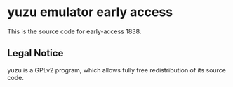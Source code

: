 yuzu emulator early access
=============

This is the source code for early-access 1838.

## Legal Notice

yuzu is a GPLv2 program, which allows fully free redistribution of its source code.